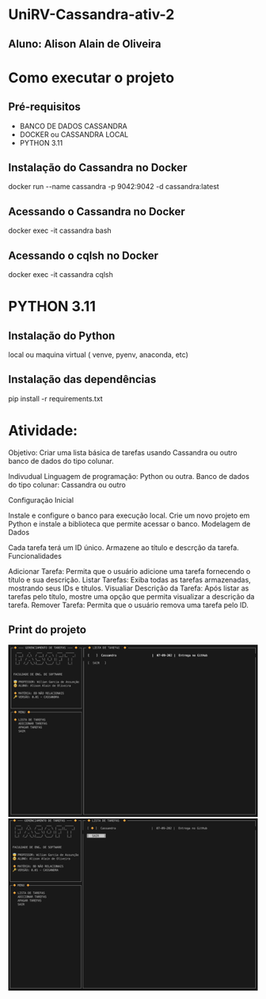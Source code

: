 # UniRV-Cassandra-ativ-2

## Aluno: Alison Alain de Oliveira

# Como executar o projeto

## Pré-requisitos

- BANCO DE DADOS CASSANDRA
- DOCKER ou CASSANDRA LOCAL
- PYTHON 3.11

## Instalação do Cassandra no Docker

docker run --name cassandra -p 9042:9042 -d cassandra:latest

## Acessando o Cassandra no Docker

docker exec -it cassandra bash

## Acessando o cqlsh no Docker

docker exec -it cassandra cqlsh

# PYTHON 3.11

## Instalação do Python

local ou maquina virtual ( venve, pyenv, anaconda, etc)

## Instalação das dependências

pip install -r requirements.txt

# Atividade:

Objetivo: Criar uma lista básica de tarefas usando Cassandra ou outro banco de dados do tipo colunar.

Indivudual
Linguagem de programação: Python ou outra.
Banco de dados do tipo colunar: Cassandra ou outro

Configuração Inicial

Instale e configure o banco para execução local.
Crie um novo projeto em Python e instale a biblioteca que permite acessar o banco.
Modelagem de Dados

Cada tarefa terá um ID único.
Armazene ao título e descrção da tarefa.
Funcionalidades

Adicionar Tarefa: Permita que o usuário adicione uma tarefa fornecendo o título e sua descrição.
Listar Tarefas: Exiba todas as tarefas armazenadas, mostrando seus IDs e títulos.
Visualiar Descrição da Tarefa: Após listar as tarefas pelo título, mostre uma opção que permita visualizar a descrição da tarefa.
Remover Tarefa: Permita que o usuário remova uma tarefa pelo ID.

## Print do projeto

![print](/images/tela_01.png)
![print](/images/tela_02.png)
